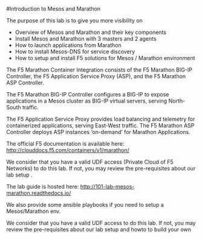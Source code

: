 #Introduction to Mesos and Marathon

The purpose of this lab is to give you more visibility on

* Overview of Mesos and Marathon and their key components
* Install Mesos and Marathon with 3 masters and 2 agents
* How to launch applications from Marathon
* How to install Mesos-DNS for service discovery
* How to setup and install F5 solutions for Mesos / Marathon environment

The F5 Marathon Container Integration consists of the F5 Marathon BIG-IP Controller, the F5 Application Service Proxy (ASP), and the F5 Marathon ASP Controller.

The F5 Marathon BIG-IP Controller configures a BIG-IP to expose applications in a Mesos cluster as BIG-IP virtual servers, serving North-South traffic.

The F5 Application Service Proxy provides load balancing and telemetry for containerized applications, serving East-West traffic. The F5 Marathon ASP Controller deploys ASP instances ‘on-demand’ for Marathon Applications. 

The official F5 documentation is available here: http://clouddocs.f5.com/containers/v1/marathon/

We consider that you have a valid UDF access (Private Cloud of F5 Networks) to do this lab. If not, you may review the pre-requisites about our lab setup .

The lab guide is hosted here: http://101-lab-mesos-marathon.readthedocs.io/

We also provide some ansible playbooks if you need to setup a Mesos/Marathon env.

We consider that you have a valid UDF access to do this lab. If not, you may review the pre-requisites about our lab setup and howto to build your own